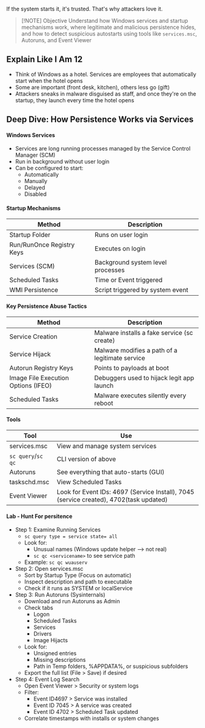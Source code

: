 If the system starts it, it's trusted. That's why attackers love it.

> [!NOTE] Objective
> Understand how Windows services and startup mechanisms work, where legitimate and malicious persistence hides, and how to detect suspicious autostarts using tools like `services.msc`, Autoruns, and Event Viewer
## Explain Like I Am 12
- Think of Windows as a hotel. Services are employees that automatically start when the hotel opens
- Some are important (front desk, kitchen), others less go (gift)
- Attackers sneaks in malware disguised as staff, and once they're on the startup, they launch every time the hotel opens
## Deep Dive: How Persistence Works via Services
#### Windows Services
- Services are long running processes managed by the Service Control Manager (SCM)
- Run in background without user login
- Can be configured to start:
	- Automatically
	- Manually
	- Delayed
	- Disabled
#### Startup Mechanisms

| Method                    | Description                       |
| ------------------------- | --------------------------------- |
| Startup Folder            | Runs on user login                |
| Run/RunOnce Registry Keys | Executes on login                 |
| Services (SCM)            | Background system level processes |
| Scheduled Tasks           | Time or Event triggered           |
| WMI Persistence           | Script triggered by system event  |
#### Key Persistence Abuse Tactics

| Method                              | Description                                     |
| ----------------------------------- | ----------------------------------------------- |
| Service Creation                    | Malware installs a fake service (sc create)     |
| Service Hijack                      | Malware modifies a path of a legitimate service |
| Autorun Registry Keys               | Points to payloads at boot                      |
| Image File Execution Options (IFEO) | Debuggers used to hijack legit app launch       |
| Scheduled Tasks                     | Malware executes silently every reboot          |
#### Tools

| Tool               | Use                                                                                    |
| ------------------ | -------------------------------------------------------------------------------------- |
| services.msc       | View and manage system services                                                        |
| `sc query`/`sc qc` | CLI version of above                                                                   |
| Autoruns           | See everything that auto-starts (GUI)                                                  |
| taskschd.msc       | View Scheduled Tasks                                                                   |
| Event Viewer       | Look for Event IDs: 4697 (Service Install), 7045 (service created), 4702(task updated) |
#### Lab - Hunt For persitence
- Step 1: Examine Running Services
	- `sc query type = service state= all`
	- Look for:
		- Unusual names (Windows update helper --> not real)
		- `sc qc <servicename>` to see service path
	- Example: `sc qc wuauserv`
- Step 2: Open services.msc
	- Sort by Startup Type (Focus on automatic)
	- Inspect description and path to executable
	- Check if it runs as SYSTEM or localService
- Step 3: Run Autoruns (Sysinternals)
	- Download and run Autoruns as Admin
	- Check tabs
		- Logon
		- Scheduled Tasks
		- Services
		- Drivers
		- Image Hijacts
	- Look for:
		- Unsigned entries
		- Missing descriptions
		- Path in Temp folders, %APPDATA%, or suspicious subfolders
	- Export the full list (File > Save) if desired
- Step 4: Event Log Search
	- Open Event Viewer > Security or system logs
	- Filter:
		- Event ID4697 > Service was installed
		- Event ID 7045 > A service was created
		- Event ID 4702 > Scheduled Task updated
	- Correlate timestamps with installs or system changes